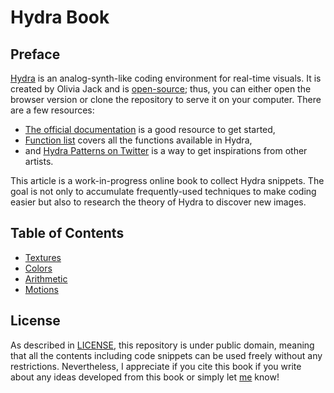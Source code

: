 Hydra Book
========

Preface
--------

[Hydra](https://hydra.ojack.xyz) is an analog-synth-like coding environment for real-time visuals. It is created by Olivia Jack and is [open-source](https://github.com/ojack/hydra); thus, you can either open the browser version or clone the repository to serve it on your computer. There are a few resources:

* [The official documentation](https://github.com/ojack/hydra#Getting-Started) is a good resource to get started,
* [Function list](https://github.com/ojack/hydra/blob/master/docs/funcs.md) covers all the functions available in Hydra,
* and [Hydra Patterns on Twitter](https://twitter.com/hydra_patterns) is a way to get inspirations from other artists.

This article is a work-in-progress online book to collect Hydra snippets. The goal is not only to accumulate frequently-used techniques to make coding easier but also to research the theory of Hydra to discover new images.


Table of Contents
--------

* [Textures](textures)
* [Colors](colors)
* [Arithmetic](arithmetic)
* [Motions](motions)


License
--------

As described in [LICENSE](https://github.com/micuat/hydra-book/blob/master/LICENSE), this repository is under public domain, meaning that all the contents including code snippets can be used freely without any restrictions. Nevertheless, I appreciate if you cite this book if you write about any ideas developed from this book or simply let [me](https://naotohieda.com) know!

